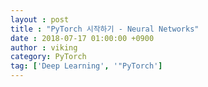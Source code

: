```yaml
---
layout : post
title : "PyTorch 시작하기 - Neural Networks"
date : 2018-07-17 01:00:00 +0900
author : viking
category: PyTorch
tag: ['Deep Learning', '"PyTorch']
---
```

